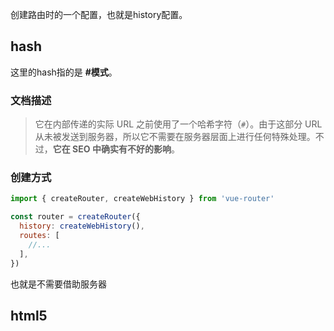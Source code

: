 创建路由时的一个配置，也就是history配置。

## hash
这里的hash指的是 **#模式**。


### 文档描述
>它在内部传递的实际 URL 之前使用了一个哈希字符（`#`）。由于这部分 URL 从未被发送到服务器，所以它不需要在服务器层面上进行任何特殊处理。不过，**它在 SEO 中确实有不好的影响**。



### 创建方式
```js
import { createRouter, createWebHistory } from 'vue-router'

const router = createRouter({
  history: createWebHistory(),
  routes: [
    //...
  ],
})
```

也就是不需要借助服务器


## html5


